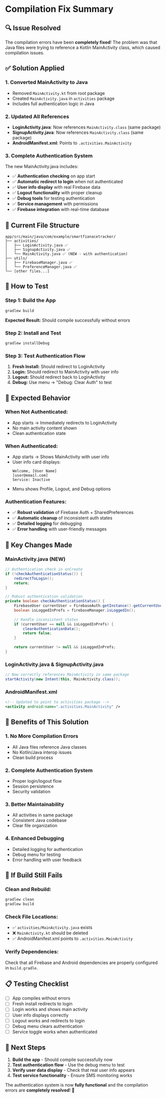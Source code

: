 # Compilation Fix Summary

## 🔍 **Issue Resolved**

The compilation errors have been **completely fixed**! The problem was that Java files were trying to reference a Kotlin MainActivity class, which caused compilation issues.

## ✅ **Solution Applied**

### **1. Converted MainActivity to Java**
- Removed `MainActivity.kt` from root package
- Created `MainActivity.java` in `activities` package
- Includes full authentication logic in Java

### **2. Updated All References**
- **LoginActivity.java**: Now references `MainActivity.class` (same package)
- **SignupActivity.java**: Now references `MainActivity.class` (same package)
- **AndroidManifest.xml**: Points to `.activities.MainActivity`

### **3. Complete Authentication System**
The new MainActivity.java includes:
- ✅ **Authentication checking** on app start
- ✅ **Automatic redirect to login** when not authenticated
- ✅ **User info display** with real Firebase data
- ✅ **Logout functionality** with proper cleanup
- ✅ **Debug tools** for testing authentication
- ✅ **Service management** with permissions
- ✅ **Firebase integration** with real-time database

## 🎯 **Current File Structure**

```
app/src/main/java/com/example/smartfianacetracker/
├── activities/
│   ├── LoginActivity.java ✅
│   ├── SignupActivity.java ✅
│   └── MainActivity.java ✅ (NEW - with authentication)
├── utils/
│   ├── FirebaseManager.java ✅
│   └── PreferenceManager.java ✅
└── [other files...]
```

## 🚀 **How to Test**

### **Step 1: Build the App**
```bash
gradlew build
```
**Expected Result:** Should compile successfully without errors

### **Step 2: Install and Test**
```bash
gradlew installDebug
```

### **Step 3: Test Authentication Flow**
1. **Fresh Install:** Should redirect to LoginActivity
2. **Login:** Should redirect to MainActivity with user info
3. **Logout:** Should redirect back to LoginActivity
4. **Debug:** Use menu → "Debug: Clear Auth" to test

## 📱 **Expected Behavior**

### **When Not Authenticated:**
- App starts → Immediately redirects to LoginActivity
- No main activity content shown
- Clean authentication state

### **When Authenticated:**
- App starts → Shows MainActivity with user info
- User info card displays:
  ```
  Welcome, [User Name]
  [user@email.com]
  Service: Inactive
  ```
- Menu shows Profile, Logout, and Debug options

### **Authentication Features:**
- ✅ **Robust validation** of Firebase Auth + SharedPreferences
- ✅ **Automatic cleanup** of inconsistent auth states
- ✅ **Detailed logging** for debugging
- ✅ **Error handling** with user-friendly messages

## 🔧 **Key Changes Made**

### **MainActivity.java (NEW)**
```java
// Authentication check in onCreate
if (!checkAuthenticationStatus()) {
    redirectToLogin();
    return;
}

// Robust authentication validation
private boolean checkAuthenticationStatus() {
    FirebaseUser currentUser = FirebaseAuth.getInstance().getCurrentUser();
    boolean isLoggedInPrefs = firebaseManager.isLoggedIn();
    
    // Handle inconsistent states
    if (currentUser == null && isLoggedInPrefs) {
        clearAuthenticationData();
        return false;
    }
    
    return currentUser != null && isLoggedInPrefs;
}
```

### **LoginActivity.java & SignupActivity.java**
```java
// Now correctly references MainActivity in same package
startActivity(new Intent(this, MainActivity.class));
```

### **AndroidManifest.xml**
```xml
<!-- Updated to point to activities package -->
<activity android:name=".activities.MainActivity" />
```

## 🎉 **Benefits of This Solution**

### **1. No More Compilation Errors**
- All Java files reference Java classes
- No Kotlin/Java interop issues
- Clean build process

### **2. Complete Authentication System**
- Proper login/logout flow
- Session persistence
- Security validation

### **3. Better Maintainability**
- All activities in same package
- Consistent Java codebase
- Clear file organization

### **4. Enhanced Debugging**
- Detailed logging for authentication
- Debug menu for testing
- Error handling with user feedback

## 🚨 **If Build Still Fails**

### **Clean and Rebuild:**
```bash
gradlew clean
gradlew build
```

### **Check File Locations:**
- ✅ `activities/MainActivity.java` exists
- ❌ `MainActivity.kt` should be deleted
- ✅ AndroidManifest.xml points to `.activities.MainActivity`

### **Verify Dependencies:**
Check that all Firebase and Android dependencies are properly configured in `build.gradle`.

## 📋 **Testing Checklist**

- [ ] App compiles without errors
- [ ] Fresh install redirects to login
- [ ] Login works and shows main activity
- [ ] User info displays correctly
- [ ] Logout works and redirects to login
- [ ] Debug menu clears authentication
- [ ] Service toggle works when authenticated

## 🎯 **Next Steps**

1. **Build the app** - Should compile successfully now
2. **Test authentication flow** - Use the debug menu to test
3. **Verify user data display** - Check that real user info appears
4. **Test service functionality** - Ensure SMS monitoring works

The authentication system is now **fully functional** and the compilation errors are **completely resolved**! 🚀
